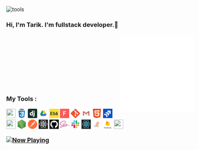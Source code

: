 <img align="./Webp.net-gifmaker.gif" alt="tools" width="100" height="100" align="right" style="max-width:100%;">

<h3 class="animate__animated animate__bounce">Hi, I'm Tarik. I'm fullstack developer.👋<h3/>

<img src="./animation_500_kd7ngokt.gif" alt="react-native" width="200" height="200" align="right" style="max-width:100%;">
<img src="https://camo.githubusercontent.com/ecdf091dc9f099a6db3e61242963a3a5412ae6a8/687474703a2f2f696d672e736869656c64732e696f2f62616467652f746563682d737461636b2d3036393066612e7376673f7374796c653d666c6174" alt="" data-canonical-src="http://img.shields.io/badge/tech-stack-0690fa.svg?style=flat" style="max-width:100%;">
<br/>
<br/><br/><br/><br/><br/><br/>
<p>My Tools :<p/>
<p align="bottom">
 <img src="./c%23.png" width="25" height="25" border: 5px solid #555>
<img src="./css3.png" width="25" height="25" border: 5px solid #555>
<img src="./dj.png" width="25" height="25" border: 5px solid #555>
<img src="./drive.png" width="25" height="25" border: 5px solid #555>
<img src="./es6.jpg" width="25" height="25" border: 5px solid #555>
<img src="./font.jpg" width="25" height="25">
<img src="./git.png" width="25" height="25">
<img src="./gmail.jpg" width="25" height="25">
<img src="./html.png" width="25" height="25">
<img src="./jira.jpg" width="25" height="25">
<img src="./mysql.png" width="25" height="25">
<img src="./node.png" width="25" height="25">
<img src="./postman.png" width="25" height="25">
<img src="./react.jpg" width="25" height="25">
<img src="./sgithub.png" width="25" height="25">
<img src="./sass.png" width="25" height="25">
<img src="./slack0.jpg" width="25" height="25">
<img src="./reactt.png" width="25" height="25">
<img src="./stackover.png" width="25" height="25">
<img src="./firebase.png" width="25" height="25">
<img src="./vs.png" width="25" height="25">
<p/>

<a href="https://status.nmoo.dev/now-playing?open">
    <img src="https://status.nmoo.dev/now-playing" width="256" height="64" alt="Now Playing">
</a>


